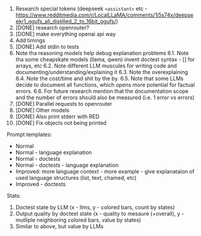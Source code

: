1. Research special tokens
  (deepseek `<assistant>` etc - https://www.redditmedia.com/r/LocalLLaMA/comments/1i5s74x/deepseekr1_ggufs_all_distilled_2_to_16bit_ggufs/)
2. [DONE] research openrouter?
3. [DONE] make everything openai api way
4. Add timings
5. [DONE] Add stdin to tests
6. Note tha reasoning models help debug explanation problems
6.1. Note tha some cheapskate models (llama, qwen) invent doctest syntax - [] for arrays, etc
6.2. Note different LLM muscules for writing code and documenting/understanding/explaining it
6.3. Note the overexplaining
6.4. Note the cost/time and shit by the by.
6.5. Note that some LLMs decide to document all functions, which opens more potential for factual errors.
6.6. For future research mention that the documentation scope and the number of errors should also be measured (i.e. 1 error vs errors)
7. [DONE] Parallel requests to openrouter
8. [DONE] Other models
9. [DONE] Also print stderr with RED
10. [DONE] Fix objects not being printed











Prompt templates:
- Normal
- Normal - language explanation
- Normal - doctests
- Normal - doctests - language explanation
- Improved: more language context - more example - give explanataion of used language structures (list, text, chained, etc)
- Improved - doctests



Stats:
1. Doctest state by LLM (x - llms, y - colored bars, count by states)
2. Output quality by doctest state (x - quality to mesaure (+overall), y - mutliple neighboring colored bars, value by states)
3. Similar to above, but value by LLMs
